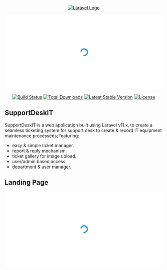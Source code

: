 <p align="center"><a href="https://laravel.com" target="_blank"><img src="https://raw.githubusercontent.com/laravel/art/master/logo-lockup/5%20SVG/2%20CMYK/1%20Full%20Color/laravel-logolockup-cmyk-red.svg" width="400" alt="Laravel Logo"></a></p>

<img src="https://github.com/zF-9/SupportDeskIT/blob/main/public/SupportDeskIT_homepage.gif"/>

<p align="center">
<a href="https://github.com/laravel/framework/actions"><img src="https://github.com/laravel/framework/workflows/tests/badge.svg" alt="Build Status"></a>
<a href="https://packagist.org/packages/laravel/framework"><img src="https://img.shields.io/packagist/dt/laravel/framework" alt="Total Downloads"></a>
<a href="https://packagist.org/packages/laravel/framework"><img src="https://img.shields.io/packagist/v/laravel/framework" alt="Latest Stable Version"></a>
<a href="https://packagist.org/packages/laravel/framework"><img src="https://img.shields.io/packagist/l/laravel/framework" alt="License"></a>
</p>

## SupportDeskIT

SupportDeskIT is a web application built using Laravel v11.x, to create a seamless ticketing system for support desk to create & record IT equipment maintenance processees; featuring:

- easy & simple ticket manager.
- report & reply mechanism.
- ticket gallery for image upload.
- user/admin based access.
- department & user manager.


## Landing Page

<img src="https://github.com/zF-9/SupportDeskIT/blob/main/public/SupportDeskIT_homepage.gif"/>

